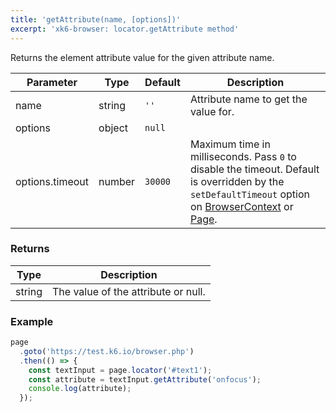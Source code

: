 ```yaml
---
title: 'getAttribute(name, [options])'
excerpt: 'xk6-browser: locator.getAttribute method'
---
```


Returns the element attribute value for the given attribute name.

<TableWithNestedRows>

| Parameter       | Type   | Default | Description                                                                                                                                                                                                                           |
|-----------------|--------|---------|---------------------------------------------------------------------------------------------------------------------------------------------------------------------------------------------------------------------------------------|
| name            | string | `''`    | Attribute name to get the value for.                                                                                                                                                                                                  |
| options         | object | `null`  |                                                                                                                                                                                                                      |
| options.timeout | number | `30000` | Maximum time in milliseconds. Pass `0` to disable the timeout. Default is overridden by the `setDefaultTimeout` option on [BrowserContext](/javascript-api/xk6-browser/api/browsercontext/) or [Page](/javascript-api/xk6-browser/api/page/). |

</TableWithNestedRows>

### Returns

| Type   | Description                         |
|--------|-------------------------------------|
| string | The value of the attribute or null. |

### Example

<CodeGroup labels={[]}>

[//]: # (eslint-skip)

```javascript
page
  .goto('https://test.k6.io/browser.php')
  .then(() => {
    const textInput = page.locator('#text1');
    const attribute = textInput.getAttribute('onfocus');
    console.log(attribute);
  });
```

</CodeGroup>

